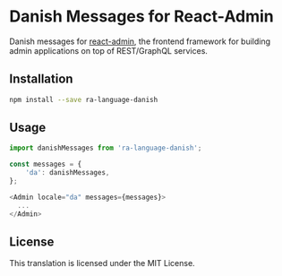 # Danish Messages for React-Admin
 Danish messages for [react-admin](https://github.com/marmelab/react-admin), the frontend framework for building admin applications on top of REST/GraphQL services.

## Installation

```sh
npm install --save ra-language-danish
```

## Usage

```js
import danishMessages from 'ra-language-danish';

const messages = {
    'da': danishMessages,
};

<Admin locale="da" messages={messages}>
  ...
</Admin>
```

## License

This translation is licensed under the MIT License.